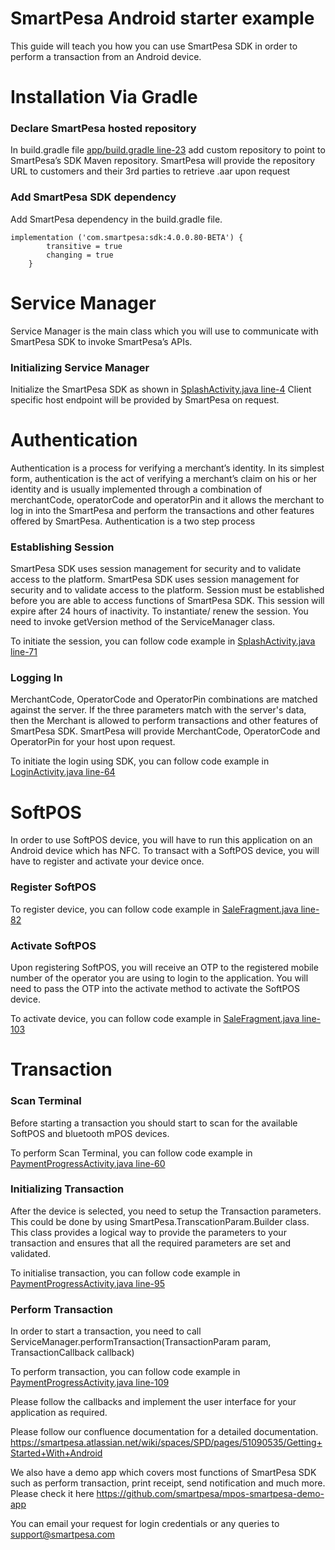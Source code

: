 # SmartPesa Android starter example

This guide will teach you how you can use SmartPesa SDK in order to perform a transaction from an Android device.

# Installation Via Gradle

### Declare SmartPesa hosted repository

In build.gradle file [app/build.gradle line-23](https://github.com/smartpesa/mpos-android-starter-example/blob/master/app/build.gradle#L23) add custom repository to point to SmartPesa’s SDK Maven repository.
SmartPesa will provide the repository URL to customers and their 3rd parties to retrieve .aar upon request

### Add SmartPesa SDK dependency

Add SmartPesa dependency in the build.gradle file.

```
implementation ('com.smartpesa:sdk:4.0.0.80-BETA') {
        transitive = true
        changing = true
    }
```

# Service Manager
Service Manager is the main class which you will use to communicate with SmartPesa SDK to invoke SmartPesa’s APIs.

### Initializing Service Manager

Initialize the SmartPesa SDK as shown in [SplashActivity.java line-4](https://github.com/smartpesa/mpos-android-starter-example/blob/363f1a03a2f3d927485f99607722956ef2cc02c2/app/src/main/java/com/smartpesa/smartpesademo/activities/SplashActivity.java#L44)
Client specific host endpoint will be provided by SmartPesa on request.

# Authentication

Authentication is a process for verifying a merchant’s identity. In its simplest form, authentication is the act of verifying a merchant’s claim on his or her identity and is usually implemented through a combination of merchantCode, operatorCode and operatorPin and it allows the merchant to log in into the SmartPesa and perform the transactions and other features offered by SmartPesa. Authentication is a two step process

### Establishing Session

SmartPesa SDK uses session management for security and to validate access to the platform. SmartPesa SDK uses session management for security and to validate access to the platform. Session must be established before you are able to access functions of SmartPesa SDK. This session will expire after 24 hours of inactivity. To instantiate/ renew the session. You need to invoke getVersion method of the ServiceManager class.

To initiate the session, you can follow code example in [SplashActivity.java line-71](https://github.com/smartpesa/mpos-android-starter-example/blob/363f1a03a2f3d927485f99607722956ef2cc02c2/app/src/main/java/com/smartpesa/smartpesademo/activities/SplashActivity.java#L71)

### Logging In

MerchantCode, OperatorCode and OperatorPin combinations are matched against the server. If the three parameters match with the server's data, then the Merchant is allowed to perform transactions and other features of SmartPesa SDK.
SmartPesa will provide MerchantCode, OperatorCode and OperatorPin for your host upon request.

To initiate the login using SDK, you can follow code example in [LoginActivity.java line-64](https://github.com/smartpesa/mpos-android-starter-example/blob/363f1a03a2f3d927485f99607722956ef2cc02c2/app/src/main/java/com/smartpesa/smartpesademo/activities/LoginActivity.java#L64)

# SoftPOS

In order to use SoftPOS device, you will have to run this application on an Android device which has NFC.
To transact with a SoftPOS device, you will have to register and activate your device once.

### Register SoftPOS

To register device, you can follow code example in [SaleFragment.java line-82](https://github.com/smartpesa/mpos-android-starter-example/blob/363f1a03a2f3d927485f99607722956ef2cc02c2/app/src/main/java/com/smartpesa/smartpesademo/fragments/SaleFragment.java#L82)

### Activate SoftPOS

Upon registering SoftPOS, you will receive an OTP to the registered mobile number of the operator you are using to login to the application. You will need to pass the OTP into the activate method to activate the SoftPOS device.

To activate device, you can follow code example in [SaleFragment.java line-103](https://github.com/smartpesa/mpos-android-starter-example/blob/363f1a03a2f3d927485f99607722956ef2cc02c2/app/src/main/java/com/smartpesa/smartpesademo/fragments/SaleFragment.java#L103)

# Transaction

### Scan Terminal

Before starting a transaction you should start to scan for the available SoftPOS and bluetooth mPOS devices.

To perform Scan Terminal, you can follow code example in [PaymentProgressActivity.java line-60](https://github.com/smartpesa/mpos-android-starter-example/blob/363f1a03a2f3d927485f99607722956ef2cc02c2/app/src/main/java/com/smartpesa/smartpesademo/activities/PaymentProgressActivity.java#L60)

### Initializing Transaction

After the device is selected, you need to setup the Transaction parameters. This could be done by using SmartPesa.TranscationParam.Builder class. This class provides a logical way to provide the parameters to your transaction and ensures that all the required parameters are set and validated.

To initialise transaction, you can follow code example in [PaymentProgressActivity.java line-95](https://github.com/smartpesa/mpos-android-starter-example/blob/363f1a03a2f3d927485f99607722956ef2cc02c2/app/src/main/java/com/smartpesa/smartpesademo/activities/PaymentProgressActivity.java#L95)

### Perform Transaction

In order to start a transaction, you need to call ServiceManager.performTransaction(TransactionParam param, TransactionCallback callback)

To perform transaction, you can follow code example in [PaymentProgressActivity.java line-109](https://github.com/smartpesa/mpos-android-starter-example/blob/363f1a03a2f3d927485f99607722956ef2cc02c2/app/src/main/java/com/smartpesa/smartpesademo/activities/PaymentProgressActivity.java#L109)

Please follow the callbacks and implement the user interface for your application as required.

Please follow our confluence documentation for a detailed documentation.
https://smartpesa.atlassian.net/wiki/spaces/SPD/pages/51090535/Getting+Started+With+Android

We also have a demo app which covers most functions of SmartPesa SDK such as perform transaction, print receipt, send notification and much more. 
Please check it here https://github.com/smartpesa/mpos-smartpesa-demo-app

You can email your request for login credentials or any queries to support@smartpesa.com

